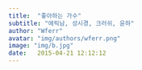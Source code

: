 ```yaml
---
title:  "좋아하는 가수"
subtitle: "에릭남, 성시경, 크러쉬, 윤하"
author: "Wferr"
avatar: "img/authors/wferr.png"
image: "img/b.jpg"
date:   2015-04-21 12:12:12
---
```


